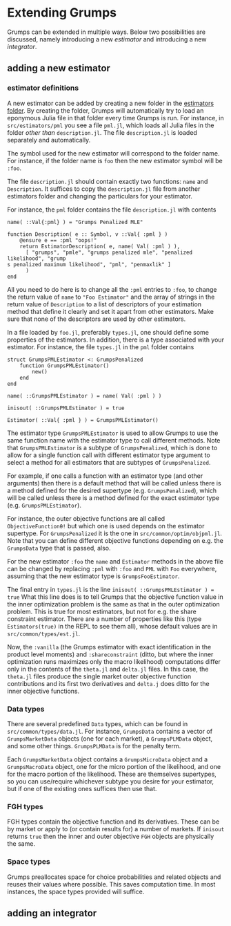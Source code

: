 # Extending Grumps

Grumps can be extended in multiple ways.  Below two possibilities are discussed, namely introducing a new *estimator* and introducing a new *integrator*.

## adding a new estimator

### estimator definitions

A new estimator can be added by creating a new folder in the [estimators folder](@ref).  By creating the folder, Grumps will automatically try to load an eponymous Julia file in that folder every time Grumps is run.  For instance, in `src/estimators/pml` you see a file `pml.jl`, which loads all Julia files in the folder *other than* `description.jl`. The file `description.jl` is loaded separately and automatically. 

The symbol used for the new estimator will correspond to the folder name.  For instance, if the folder name is `foo` then the new estimator symbol will be `:foo`.

The file `description.jl` should contain exactly two functions: `name` and `Description`.  It suffices to copy the `description.jl` file from another estimators folder and changing the particulars for your estimator.

For instance, the `pml` folder contains the file `description.jl` with contents
```
name( ::Val{:pml} ) = "Grumps Penalized MLE"

function Description( e :: Symbol, v ::Val{ :pml } )
    @ensure e == :pml "oops!"
    return EstimatorDescription( e, name( Val( :pml ) ), 
      [ "grumps", "pmle", "grumps penalized mle", "penalized likelihood", "grump
s penalized maximum likelihood", "pml", "penmaxlik" ]
      )
end
```

All you need to do here is to change all the `:pml` entries to `:foo`, to change the return value of `name` to `"Foo Estimator"` and the array of strings in the return value of `Description` to a list of descriptors of your estimation method that define it clearly and set it apart from other estimators.  Make sure that none of the descriptors are used by other estimators.

In a file loaded by `foo.jl`, preferably `types.jl`, one should define some properties of the estimators. In addition, there is a type associated with your estimator. For instance, the file `types.jl` in the `pml` folder contains

```
struct GrumpsPMLEstimator <: GrumpsPenalized
    function GrumpsPMLEstimator() 
        new()
    end
end

name( ::GrumpsPMLEstimator ) = name( Val( :pml ) )

inisout( ::GrumpsPMLEstimator ) = true

Estimator( ::Val{ :pml } ) = GrumpsPMLEstimator()
```

The estimator type `GrumpsPMLEstimator` is used to allow Grumps to use the same function name with the estimator type to call different methods.  Note that `GrumpsPMLEstimator` is a subtype of `GrumpsPenalized`, which is done to allow for a single function call with different estimator type argument to select a method for all estimators that are subtypes of `GrumpsPenalized`.

For example, if one calls a function with an estimator type (and other arguments) then there is a default method that will be called unless there is a method defined for the desired supertype (e.g. `GrumpsPenalized`), which will be called unless there is a method defined for the exact estimator type (e.g. `GrumpsPMLEstimator`).

For instance, the outer objective functions are all called `ObjectiveFunctionθ!` but which one is used depends on the estimator supertype.  For `GrumpsPenalized` it is the one in `src/common/optim/objpml.jl`.  Note that you can define different objective functions depending on e.g. the `GrumpsData` type that is passed, also.

For the new estimator `:foo` the `name` and `Estimator` methods in the above file can be changed by replacing `:pml` with `:foo` and `PML` with `Foo` everywhere, assuming that the new estimator type is `GrumpsFooEstimator`.

The final entry in `types.jl` is the line 
```inisout( ::GrumpsPMLEstimator ) = true```
What this line does is to tell Grumps that the objective function value in the inner optimization problem is the same as that in the outer optimization problem.  This is true for most estimators, but not for e.g. the share constraint estimator.  There are a number of properties like this (type `Estimators(true)` in the REPL to see them all), whose default values are in `src/common/types/est.jl`.

Now, the `:vanilla` (the Grumps estimator with exact identification in the product level moments) and `:shareconstraint` (ditto, but where the inner optimization runs maximizes only the macro likelihood) computations differ only in the contents of the `theta.jl` and `delta.jl` files.  In this case, the `theta.jl` files produce the single market outer objective function contributions and its first two derivatives and `delta.j` does ditto for the inner objective functions.

### Data types

There are several predefined `Data` types, which can be found in `src/common/types/data.jl`.  For instance, `GrumpsData` contains a vector of `GrumpsMarketData` objects (one for each market), a `GrumpsPLMData` object, and some other things.  `GrumpsPLMData` is for the penalty term.

Each `GrumpsMarketData` object contains a `GrumpsMicroData` object and a `GrumpsMacroData` object, one for the micro portion of the likelihood, and one for the macro portion of the likelihood.  These are themselves supertypes, so you can use/require whichever subtype you desire for your estimator, but if one of the existing ones suffices then use that.

### FGH types

FGH types contain the objective function and its derivatives.  These can be by market or apply to (or contain results for) a number of markets.  If `inisout` returns `true` then the inner and outer objective `FGH` objects are physically the same.


### Space types

Grumps preallocates space for choice probabilities and related objects and reuses their values where possible.  This saves computation time.  In most instances, the space types provided will suffice.


## adding an integrator